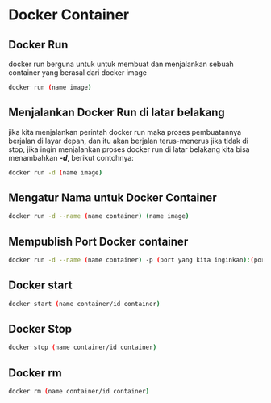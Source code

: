 # Docker Container

## Docker Run

docker run berguna untuk untuk membuat dan menjalankan sebuah container yang berasal dari docker image

```sh
docker run (name image)
```

## Menjalankan Docker Run di latar belakang

jika kita menjalankan perintah docker run maka proses pembuatannya berjalan di layar depan, dan itu akan berjalan terus-menerus jika tidak di stop, jika ingin menjalankan proses docker run di latar belakang kita bisa menambahkan ***-d***, berikut contohnya:

```sh
docker run -d (name image)
```

## Mengatur Nama untuk Docker Container

```sh
docker run -d --name (name container) (name image)
```

## Mempublish Port Docker container

```sh
docker run -d --name (name container) -p (port yang kita inginkan):(port dari aplikasi) (name image)
```

## Docker start

```sh
docker start (name container/id container)
```

## Docker Stop

```sh
docker stop (name container/id container)
```

## Docker rm

```sh
docker rm (name container/id container)
```
